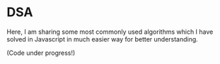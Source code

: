 # DSA
Here, I am sharing some most commonly used algorithms which I have solved in Javascript in much easier way for better understanding.

(Code under progress!)
